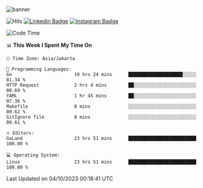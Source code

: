 ![banner](https://readme-typing-svg.herokuapp.com/?lines=Hello,+There!+👋;This+is+ryanbekhen....;Nice+to+meet+you!&center=false)

![Hits](https://hits.seeyoufarm.com/api/count/incr/badge.svg?url=https%3A%2F%2Fgithub.com%2Fryanbekhen%2Fhit-counter&count_bg=%2379C83D&title_bg=%23555555&icon=github.svg&icon_color=%23E7E7E7&title=Provile+views&edge_flat=true)
[![Linkedin Badge](https://img.shields.io/badge/-LinkedIn-0e76a8?style=flat-square&logo=Linkedin&logoColor=white)](https://linkedin.com/in/ryanbekhen)
[![Instagram Badge](https://img.shields.io/badge/-Instagram-e4405f?style=flat-square&logo=Instagram&logoColor=white)](https://instagram.com/ryanbekhen.dev/)

<!--START_SECTION:waka-->
![Code Time](http://img.shields.io/badge/Code%20Time-673%20hrs%209%20mins-blue)

📊 **This Week I Spent My Time On** 

```text
🕑︎ Time Zone: Asia/Jakarta

💬 Programming Languages: 
Go                       19 hrs 24 mins      ████████████████████░░░░░   81.34 % 
HTTP Request             2 hrs 4 mins        ██░░░░░░░░░░░░░░░░░░░░░░░   08.69 % 
YAML                     1 hr 45 mins        ██░░░░░░░░░░░░░░░░░░░░░░░   07.36 % 
Makefile                 8 mins              ░░░░░░░░░░░░░░░░░░░░░░░░░   00.62 % 
GitIgnore file           8 mins              ░░░░░░░░░░░░░░░░░░░░░░░░░   00.61 % 

🔥 Editors: 
GoLand                   23 hrs 51 mins      █████████████████████████   100.00 % 

💻 Operating System: 
Linux                    23 hrs 51 mins      █████████████████████████   100.00 % 
```


 Last Updated on 04/10/2023 00:18:41 UTC
<!--END_SECTION:waka-->
